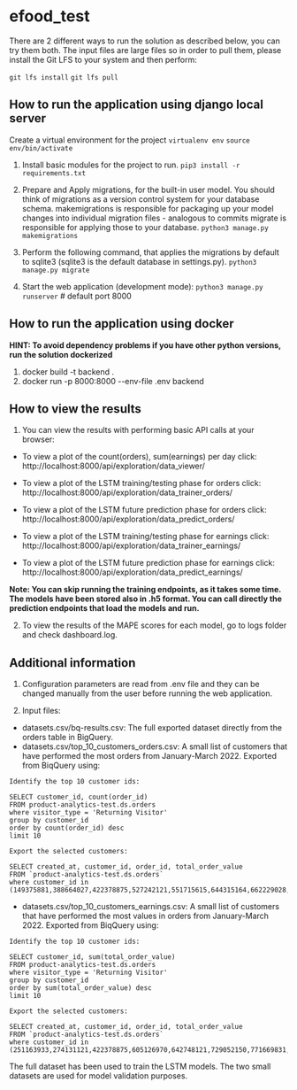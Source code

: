 # efood_test

There are 2 different ways to run the solution as described below, you can try them both.
The input files are large files so in order to pull them, please install the Git LFS to your system and then perform:

`git lfs install`
`git lfs pull`

## How to run the application using django local server

Create a virtual environment for the project
`virtualenv env`
`source env/bin/activate`


1) Install basic modules for the project to run.
`pip3 install -r requirements.txt`

2) Prepare and Apply migrations, for the built-in user model.
You should think of migrations as a version control system for your database schema. 
makemigrations is responsible for packaging up your model changes into individual migration files - analogous to commits
migrate is responsible for applying those to your database.
`python3 manage.py makemigrations`

3) Perform the following command, that applies the migrations by default to sqlite3 (sqlite3 is the default database in settings.py).
`python3 manage.py migrate`

4) Start the web application (development mode):
`python3 manage.py runserver` # default port 8000

## How to run the application using docker

**HINT: To avoid dependency problems if you have other python versions, run the solution dockerized**
1) docker build -t backend .
2) docker run -p 8000:8000 --env-file .env backend

## How to view the results
1) You can view the results with performing basic API calls at your browser:

- To view a plot of the count(orders), sum(earnings) per day click:  http://localhost:8000/api/exploration/data_viewer/

- To view a plot of the LSTM training/testing phase for orders click: http://localhost:8000/api/exploration/data_trainer_orders/
- To view a plot of the LSTM future prediction phase for orders click: http://localhost:8000/api/exploration/data_predict_orders/

- To view a plot of the LSTM training/testing phase for earnings click: http://localhost:8000/api/exploration/data_trainer_earnings/
- To view a plot of the LSTM future prediction phase for earnings click: http://localhost:8000/api/exploration/data_predict_earnings/

**Note: You can skip running the training endpoints, as it takes some time. The models have been stored also in .h5 format. 
You can call directly the prediction endpoints that load the models and run.**  

2) To view the results of the MAPE scores for each model, go to logs folder and check dashboard.log.


## Additional information
1) Configuration parameters are read from .env file and they can be changed manually from the user before running the web application.

2) Input files:
- datasets.csv/bq-results.csv: The full exported dataset directly from the orders table in BigQuery.
- datasets.csv/top_10_customers_orders.csv: A small list of customers that have performed the most orders from January-March 2022. Exported from BiqQuery using:

```
Identify the top 10 customer ids:

SELECT customer_id, count(order_id)
FROM product-analytics-test.ds.orders
where visitor_type = 'Returning Visitor' 
group by customer_id
order by count(order_id) desc
limit 10
```

```
Export the selected customers:

SELECT created_at, customer_id, order_id, total_order_value 
FROM `product-analytics-test.ds.orders`
where customer_id in (149375881,388664027,422378875,527242121,551715615,644315164,662229028,706537722,839511663,891671091)
```
- datasets.csv/top_10_customers_earnings.csv: A small list of customers that have performed the most values in orders from January-March 2022. Exported from BiqQuery using:

```
Identify the top 10 customer ids:

SELECT customer_id, sum(total_order_value)
FROM product-analytics-test.ds.orders
where visitor_type = 'Returning Visitor' 
group by customer_id
order by sum(total_order_value) desc
limit 10
```

```
Export the selected customers:

SELECT created_at, customer_id, order_id, total_order_value 
FROM `product-analytics-test.ds.orders`
where customer_id in (251163933,274131121,422378875,605126970,642748121,729052150,771669831,813139442,855149500,993537497)
```

The full dataset has been used to train the LSTM models. The two small datasets are used for model validation purposes.



